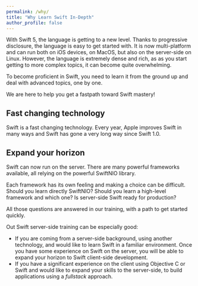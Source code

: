 ```yaml
---
permalink: /why/
title: "Why Learn Swift In-Depth"
author_profile: false
---
```


With Swift 5, the language is getting to a new level. Thanks to progressive disclosure, the
language is easy to get started with. It is now multi-platform and can run both on iOS devices, on MacOS,
but also on the server-side on Linux. However, the language is extremely dense and rich, as as you start
getting to more complex topics, it can become quite overwhelming.

To become proficient in Swift, you need to learn it from the ground up and deal with advanced topics,
one by one.

We are here to help you get a fastpath toward Swift mastery!

## Fast changing technology

Swift is a fast changing technology. Every year, Apple improves Swift in many ways and Swift has 
gone a very long way since Swift 1.0.

## Expand your horizon

Swift can now run on the server. There are many powerful frameworks available, all relying on the
powerful SwiftNIO library.

Each framework has its own feeling and making a choice can be difficult. Should you learn directly SwiftNIO?
Should you learn a high-level framework and which one? Is server-side Swift ready for production?

All those questions are answered in our training, with a path to get started quickly.

Out Swift server-side training can be especially good:
- If you are coming from a server-side background, using another technology, and would like to
  learn Swift in a familiar environment. Once you have some experience on Swift on the server,
  you will be able to expand your horizon to Swift client-side development.
- If you have a significant experience on the client using Objective C or Swift and would like
  to expand your skills to the server-side, to build applications using a *fullstack* approach.
 